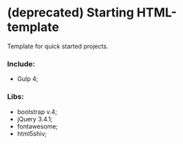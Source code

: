 # (deprecated) Starting HTML-template
Template for quick started projects.

### Include:
  + Gulp 4;

### Libs:
+ bootstrap v.4;
+ jQuery 3.4.1;
+ fontawesome;
+ html5shiv;





